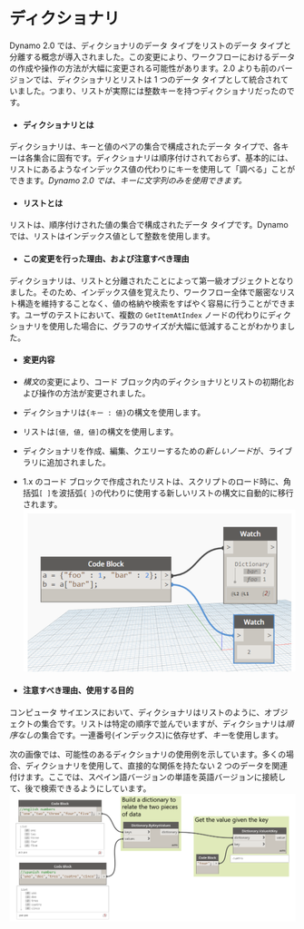 

# ディクショナリ

Dynamo 2.0 では、ディクショナリのデータ タイプをリストのデータ タイプと分離する概念が導入されました。この変更により、ワークフローにおけるデータの作成や操作の方法が大幅に変更される可能性があります。2.0 よりも前のバージョンでは、ディクショナリとリストは 1 つのデータ タイプとして統合されていました。つまり、リストが実際には整数キーを持つディクショナリだったのです。

* #### ディクショナリとは

ディクショナリは、キーと値のペアの集合で構成されたデータ タイプで、各キーは各集合に固有です。ディクショナリは順序付けされておらず、基本的には、リストにあるようなインデックス値の代わりにキーを使用して「調べる」ことができます。*Dynamo 2.0 では、キーに文字列のみを使用できます。*

* #### リストとは

リストは、順序付けされた値の集合で構成されたデータ タイプです。Dynamo では、リストはインデックス値として整数を使用します。

* #### この変更を行った理由、および注意すべき理由

ディクショナリは、リストと分離されたことによって第一級オブジェクトとなりました。そのため、インデックス値を覚えたり、ワークフロー全体で厳密なリスト構造を維持することなく、値の格納や検索をすばやく容易に行うことができます。ユーザのテストにおいて、複数の ```GetItemAtIndex``` ノードの代わりにディクショナリを使用した場合に、グラフのサイズが大幅に低減することがわかりました。

* #### 変更内容

* *構文*の変更により、コード ブロック内のディクショナリとリストの初期化および操作の方法が変更されました。
* ディクショナリは```{キー : 値}```の構文を使用します。
* リストは```[値, 値, 値]```の構文を使用します。

* ディクショナリを作成、編集、クエリーするための*新しいノード*が、ライブラリに追加されました。
* 1.x のコード ブロックで作成されたリストは、スクリプトのロード時に、角括弧```[ ]```を波括弧```{ }```の代わりに使用する新しいリストの構文に自動的に移行されます。![画像](images/9-1/DYN20_Dictionary.png)

* #### 注意すべき理由、使用する目的

コンピュータ サイエンスにおいて、ディクショナリはリストのように、オブジェクトの集合です。リストは特定の順序で並んでいますが、ディクショナリは*順序なし*の集合です。一連番号(インデックス)に依存せず、*キー*を使用します。

次の画像では、可能性のあるディクショナリの使用例を示しています。多くの場合、ディクショナリを使用して、直接的な関係を持たない 2 つのデータを関連付けます。ここでは、スペイン語バージョンの単語を英語バージョンに接続して、後で検索できるようにしています。![画像](images/9-1/9-1_dictionaryExample.png)

